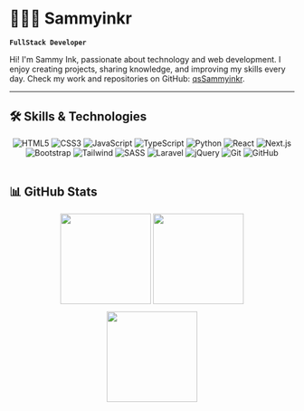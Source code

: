 # 👩🏻‍💻 Sammyinkr

**`FullStack Developer`**

Hi! I'm Sammy Ink, passionate about technology and web development. I enjoy creating projects, sharing knowledge, and improving my skills every day. Check my work and repositories on GitHub: [qsSammyinkr](https://github.com/qsSammyinkr).

---

## 🛠 Skills & Technologies

<div align="center">

<!-- Programming Languages -->
<img src="https://img.shields.io/badge/HTML5-E34F26?style=for-the-badge&logo=html5&logoColor=white" title="HTML5"/>
<img src="https://img.shields.io/badge/CSS3-1572B6?style=for-the-badge&logo=css3&logoColor=white" title="CSS3"/>
<img src="https://img.shields.io/badge/JavaScript-F7DF1E?style=for-the-badge&logo=javascript&logoColor=black" title="JavaScript"/>
<img src="https://img.shields.io/badge/TypeScript-3178C6?style=for-the-badge&logo=typescript&logoColor=white" title="TypeScript"/>
<img src="https://img.shields.io/badge/Python-3776AB?style=for-the-badge&logo=python&logoColor=white" title="Python"/>

<!-- Frameworks & Libraries -->
<img src="https://img.shields.io/badge/React-61DAFB?style=for-the-badge&logo=react&logoColor=black" title="React"/>
<img src="https://img.shields.io/badge/Next.js-000000?style=for-the-badge&logo=nextdotjs&logoColor=white" title="Next.js"/>
<img src="https://img.shields.io/badge/Bootstrap-7952B3?style=for-the-badge&logo=bootstrap&logoColor=white" title="Bootstrap"/>
<img src="https://img.shields.io/badge/TailwindCSS-38B2AC?style=for-the-badge&logo=tailwind-css&logoColor=white" title="Tailwind"/>
<img src="https://img.shields.io/badge/SASS-CC6699?style=for-the-badge&logo=sass&logoColor=white" title="SASS"/>
<img src="https://img.shields.io/badge/Laravel-FF2D20?style=for-the-badge&logo=laravel&logoColor=white" title="Laravel"/>
<img src="https://img.shields.io/badge/jQuery-0769AD?style=for-the-badge&logo=jquery&logoColor=white" title="jQuery"/>

<!-- Tools -->
<img src="https://img.shields.io/badge/Git-F05032?style=for-the-badge&logo=git&logoColor=white" title="Git"/>
<img src="https://img.shields.io/badge/GitHub-181717?style=for-the-badge&logo=github&logoColor=white" title="GitHub"/>

</div>

<br/>

## 📊 GitHub Stats

<div align="center">
  <img src="https://github-readme-stats.vercel.app/api?username=qsSammyinkr&show_icons=true&theme=radical&count_private=true&hide_border=true" height="160"/>
  <img src="https://github-readme-streak-stats.herokuapp.com/?user=qsSammyinkr&theme=radical&hide_border=true" height="160"/>
</div>

<div align="center" style="margin-top:10px;">
  <img src="https://github-readme-stats.vercel.app/api/top-langs/?username=qsSammyinkr&layout=compact&theme=radical&langs_count=10" height="160"/>
</div>
